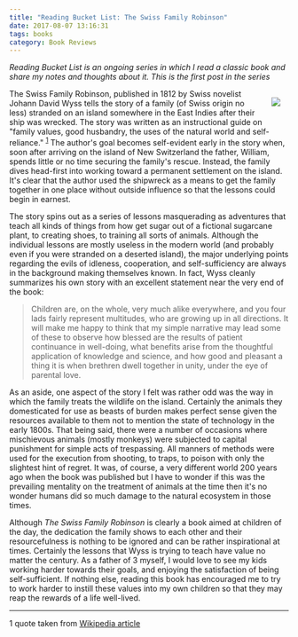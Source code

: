 ```yaml
---
title: "Reading Bucket List: The Swiss Family Robinson"
date: 2017-08-07 13:16:31
tags: books
category: Book Reviews
---
```


*Reading Bucket List is an ongoing series in which I read a classic book and share my notes and thoughts about it.  This is the first post in the series*

<img src="/images/swiss-family-robinson.jpg" style="float:right; margin:15px;"/>The Swiss Family Robinson, published in 1812 by Swiss novelist Johann David Wyss tells the story of a family (of Swiss origin no less) stranded on an island somewhere in the East Indies after their ship was wrecked.  The story was written as  an instructional guide on "family values, good husbandry, the uses of the natural world and self-reliance." <sup>[1](#myfootnote1)</sup> The author's goal becomes self-evident early in the story when, soon after arriving on the island of New Switzerland the father, William, spends little or no time securing the family's rescue.  Instead, the family dives head-first into working toward a permanent settlement on the island.  It's clear that the author used the shipwreck as a means to get the family together in one place without outside influence so that the lessons could begin in earnest.

The story spins out as a series of lessons masquerading as adventures that teach all kinds of things from how get sugar out of a fictional sugarcane plant, to creating shoes, to training all sorts of animals.  Although the individual lessons are mostly useless in the modern world (and probably even if you were stranded on a deserted island), the major underlying points regarding the evils of idleness, cooperation, and self-sufficiency are always in the background making themselves known.  In fact, Wyss cleanly summarizes his own story with an excellent statement near the very end of the book:

> Children are, on the whole, very much alike everywhere, 
> and you four lads fairly represent multitudes, who are 
> growing up in all directions. It will make me happy to think 
> that my simple narrative may lead some of these to observe 
> how blessed are the results of patient continuance in well-doing, 
> what benefits arise from the thoughtful application of knowledge 
> and science, and how good and pleasant a thing it is when 
> brethren dwell together in unity, under the eye of parental love.

As an aside, one aspect of the story I felt was rather odd was the way in which the family treats the wildlife on the island.  Certainly the animals they domesticated for use as beasts of burden makes perfect sense given the resources available to them not to mention the state of technology in the early 1800s.  That being said, there were a number of occasions where mischievous animals (mostly monkeys) were subjected to capital punishment for simple acts of trespassing.  All manners of methods were used for the execution from shooting, to traps, to poison with only the slightest hint of regret.  It was, of course, a very different world 200 years ago when the book was published but I have to wonder if this was the prevailing mentality on the treatment of animals at the time then it's no wonder humans did so much damage to the natural ecosystem in those times.   

Although *The Swiss Family Robinson* is clearly a book aimed at children of the day, the dedication the family shows to each other and their resourcefulness is nothing to be ignored and can be rather inspirational at times.  Certainly the lessons that Wyss is trying to teach have value no matter the century.  As a father of 3 myself, I would love to see my kids working harder towards their goals, and enjoying the satisfaction of being self-sufficient.  If nothing else, reading this book has encouraged me to try to work harder to instill these values into my own children so that they may reap the rewards of a life well-lived. 

____

<a name="myfootnote1">1</a> quote taken from [Wikipedia article](https://en.wikipedia.org/wiki/The_Swiss_Family_Robinson)